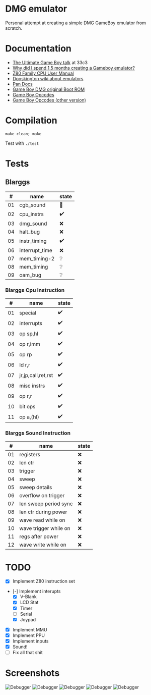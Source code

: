 # DMG emulator

Personal attempt at creating a simple DMG GameBoy emulator from scratch.

# Documentation

* [The Ultimate Game Boy talk](https://www.youtube.com/watch?v=HyzD8pNlpwI) at 33c3
* [Why did I spend 1.5 months creating a Gameboy emulator?](http://blog.rekawek.eu/2017/02/09/coffee-gb/)
* [Z80 Family CPU User Manual](http://www.myquest.nl/z80undocumented/z80cpu_um.pdf)
* [Dooskington wiki about emulators](https://github.com/Dooskington/GameLad/wiki)
* [Pan Docs](http://bgb.bircd.org/pandocs.htm)
* [Game Boy DMG original Boot ROM](http://gbdev.gg8.se/wiki/articles/Gameboy_Bootstrap_ROM)
* [Game Boy Opcodes](http://www.pastraiser.com/cpu/gameboy/gameboy_opcodes.html)
* [Game Boy Opcodes (other version)](https://gamehacking.org/faqs/GameBoy_Z80_Opcode_Map.html)

# Compilation

```
make clean; make
```

Test with `./test`

# Tests
## Blarggs

|# |name               |state             |
|- |-                  |-                 |
|01|cgb_sound          |:no_entry_sign:   |
|02|cpu_instrs         |:heavy_check_mark:|
|03|dmg_sound          |:x:               |
|04|halt_bug           |:x:               |
|05|instr_timing       |:heavy_check_mark:|
|06|interrupt_time     |:x:               |
|07|mem_timing-2       |:grey_question:   |
|08|mem_timing         |:grey_question:   |
|09|oam_bug            |:grey_question:   |

### Blarggs Cpu Instruction

|# |name               |state             |
|- |-                  |-                 |
|01|special            |:heavy_check_mark:|
|02|interrupts         |:heavy_check_mark:|
|03|op sp,hl           |:heavy_check_mark:|
|04|op r,imm           |:heavy_check_mark:|
|05|op rp              |:heavy_check_mark:|
|06|ld r,r             |:heavy_check_mark:|
|07|jr,jp,call,ret,rst |:heavy_check_mark:|
|08|misc instrs        |:heavy_check_mark:|
|09|op r,r             |:heavy_check_mark:|
|10|bit ops            |:heavy_check_mark:|
|11|op a,(hl)          |:heavy_check_mark:|

### Blarggs Sound Instruction

|# |name                   |state             |
|- |-                      |-                 |
|01|registers              |:x:               |
|02|len ctr                |:x:               |
|03|trigger                |:x:               |
|04|sweep                  |:x:               |
|05|sweep details          |:x:               |
|06|overflow on trigger    |:x:               |
|07|len sweep period sync  |:x:               |
|08|len ctr during power   |:x:               |
|09|wave read while on     |:x:               |
|10|wave trigger while on  |:x:               |
|11|regs after power       |:x:               |
|12|wave write while on    |:x:               |

# TODO

* [x] Implement Z80 instruction set
* [-] Implement interupts
    * [x] V-Blank
    * [x] LCD Stat
    * [x] Timer
    * [ ] Serial
    * [x] Joypad
* [x] Implement MMU
* [x] Implement PPU
* [x] Implement inputs
* [x] Sound!
* [ ] Fix all that shit

# Screenshots

![Debugger](img/debugger.png)
![Debugger](img/tetris.png)
![Debugger](img/tetris2.png)
![Debugger](img/super_mario.png)
![Debugger](img/zelda.png)
